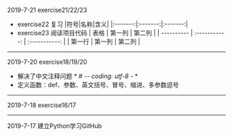 
2019-7-21  exercise21/22/23
- exercise22 复习
|符号|名称|含义|
|:-------:|:-------:|:-------:|
- exercise23 阅读项目代码
| 表格      | 第一列     | 第二列     |
| ---------- | :-----------:  | :-----------: |
| 第一行     | 第一列     | 第二列     |

***
2019-7-20  exercise18/19/20
- 解决了中文注释问题 * # -*- coding: utf-8 -* *
- 定义函数：def、参数、英文括号、冒号、缩进、多参数逗号
***
2019-7-18  exercise16/17
***
2019-7-17 建立Python学习GitHub
